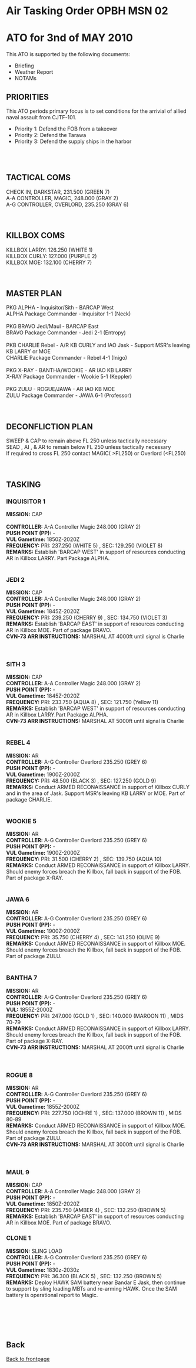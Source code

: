 # Air Tasking Order OPBH MSN 02 




# ATO for 3nd of MAY 2010
This ATO is supported by the following documents: <br>
* Briefing
* Weather Report
* NOTAMs

## PRIORITIES
This ATO periods primary focus is to set conditions for the arrivial of allied naval assault from CJTF-101. <br>
* Priority 1: Defend the FOB from a takeover
* Priority 2: Defend the Tarawa
* Priority 3: Defend the supply ships in the harbor
<br>
<br>

## TACTICAL COMS
CHECK IN, DARKSTAR, 231.500 (GREEN 7)<br>
A-A CONTROLLER, MAGIC, 248.000 (GRAY 2)<br>
A-G CONTROLLER, OVERLORD, 235.250 (GRAY 6)<br>
<br>
<br>

## KILLBOX COMS
KILLBOX LARRY: 126.250 (WHITE 1)<br>
KILLBOX CURLY: 127.000 (PURPLE 2)<br>
KILLBOX MOE: 132.100 (CHERRY 7)<br>
<br>
<br>

## MASTER PLAN 
PKG ALPHA - Inquisitor/Sith - BARCAP West<br>
    ALPHA Package Commander - Inquisitor 1-1 (Neck)<br>
	<br>
PKG BRAVO Jedi/Maul - BARCAP East<br>
    BRAVO Package Commander - Jedi 2-1 (Entropy)<br>
	<br>
PKB CHARLIE Rebel - A/R KB CURLY and IAO Jask - Support MSR's leaving KB LARRY or MOE<br>
    CHARLIE Package Commander - Rebel 4-1 (Inigo)<br>
   <br>
PKG X-RAY - BANTHA/WOOKIE - AR IAO KB LARRY<br>
    X-RAY Package Commander - Wookie 5-1 (Keppler)<br>
	<br>
PKG ZULU - ROGUE/JAWA - AR IAO KB MOE<br>
    ZULU Package Commander - JAWA 6-1 (Professor)<br>
<br>
<br>

## DECONFLICTION PLAN 
SWEEP & CAP to remain above FL 250 unless tactically necessary<br>
SEAD , AI , & AR to remain below FL 250 unless tactically necessary<br>
If required to cross FL 250 contact MAGIC( >FL250) or Overlord (<FL250)<br>
<br>
<br>  

## TASKING 

### INQUISITOR 1
**MISSION:** CAP   
<br>
**CONTROLLER:** A-A Controller Magic 248.000 (GRAY 2) 
<br>
**PUSH POINT (PP):** -
<br>
**VUL Gametime:**  1850Z-2020Z
<br>
**FREQUENCY:**  PRI: 237.250 (WHITE 5) , SEC: 129.250 (VIOLET 8)
<br>
**REMARKS:** Establish 'BARCAP WEST' in support of resources conducting AR in Killbox LARRY. Part Package ALPHA.
<br>
<br>


### JEDI 2
**MISSION:** CAP
<br>
**CONTROLLER:** A-A Controller Magic 248.000 (GRAY 2) 
<br>
**PUSH POINT (PP):** -
<br>
**VUL Gametime:** 1845Z-2020Z
<br>
**FREQUENCY:** PRI: 239.250 (CHERRY 9) , SEC: 134.750 (VIOLET 3)
<br>
**REMARKS:** Establish 'BARCAP EAST' in support of resources conducting AR in Killbox MOE. Part of package BRAVO.
<br>
**CVN-73 ARR INSTRUCTIONS:** MARSHAL AT 4000ft until signal is Charlie  
<br>
<br>

### SITH 3
**MISSION:** CAP
<br>
**CONTROLLER:** A-A Controller Magic 248.000 (GRAY 2) 
<br>
**PUSH POINT (PP):** -
<br>
**VUL Gametime:** 1845Z-2020Z
<br>
**FREQUENCY:**  PRI: 233.750 (AQUA 8) , SEC: 121.750 (Yellow 11)
<br>
**REMARKS:** Establish 'BARCAP WEST' in support of resources conducting AR in Killbox LARRY.Part Package ALPHA.
<br>
**CVN-73 ARR INSTRUCTIONS:** MARSHAL AT 5000ft until signal is Charlie 
<br>
<br>

### REBEL 4
**MISSION:** AR 
<br>
**CONTROLLER:** A-G Controller  Overlord 235.250 (GREY 6)
<br>
**PUSH POINT (PP):** -
<br>
**VUL Gametime:**  1900Z-2000Z
<br>
**FREQUENCY:**  PRI: 48.500 (BLACK 3) , SEC: 127.250 (GOLD 9) 
<br>
**REMARKS:** Conduct ARMED RECONAISSANCE in support of Killbox CURLY and in the area of  Jask. Support MSR's leaving KB LARRY or MOE. Part of package CHARLIE.
<br>
<br>

### WOOKIE 5
**MISSION:** AR 
<br>
**CONTROLLER:** A-G Controller  Overlord 235.250 (GREY 6)
<br>
**PUSH POINT (PP):** -
<br>
**VUL Gametime:** 1900Z-2000Z
<br>
**FREQUENCY:**  PRI: 31.500 (CHERRY 2) , SEC: 139.750 (AQUA 10)
<br>
**REMARKS:** Conduct ARMED RECONAISSANCE in support of Killbox LARRY. Should enemy forces breach the Killbox, fall back in support of the FOB. Part of package X-RAY.
<br>
<br>

### JAWA 6
**MISSION:** AR
<br>
**CONTROLLER:** A-G Controller  Overlord 235.250 (GREY 6)
<br>
**PUSH POINT (PP):** -
<br>
**VUL Gametime:** 1900Z-2000Z
<br>
**FREQUENCY:**  PRI: 35.750 (CHERRY 4) , SEC: 141.250 (OLIVE 9)
<br>
**REMARKS:** Conduct ARMED RECONAISSANCE in support of Killbox MOE. Should enemy forces breach the Killbox, fall back in support of the FOB. Part of package ZULU.
<br>
<br>

### BANTHA 7
**MISSION:** AR
<br>
**CONTROLLER:** A-G Controller Overlord 235.250 (GREY 6)
<br>
**PUSH POINT (PP):** -
<br>
**VUL:** 1855Z-2000Z
<br>
**FREQUENCY:**  PRI: 247.000 (GOLD 1) , SEC: 140.000 (MAROON 11) , MIDS 70-79 
<br>
**REMARKS:** Conduct ARMED RECONAISSANCE in support of Killbox LARRY. Should enemy forces breach the Killbox, fall back in support of the FOB. Part of package X-RAY.
<br>
**CVN-73 ARR INSTRUCTIONS:** MARSHAL AT 2000ft until signal is Charlie    
<br>
<br>

### ROGUE 8
**MISSION:** AR
<br>
**CONTROLLER:** A-G Controller  Overlord 235.250 (GREY 6)
<br>
**PUSH POINT (PP):** -
<br>
**VUL Gametime:** 1855Z-2000Z
<br>
**FREQUENCY:**  PRI: 227.750 (OCHRE 1) , SEC: 137.000 (BROWN 11) , MIDS 80-89 
<br>
**REMARKS:** Conduct ARMED RECONAISSANCE in support of Killbox MOE. Should enemy forces breach the Killbox, fall back in support of the FOB. Part of package ZULU.
<br>
**CVN-73 ARR INSTRUCTIONS:** MARSHAL AT 3000ft until signal is Charlie  
<br>
<br>

### MAUL 9
**MISSION:** CAP
<br>
**CONTROLLER:** A-A Controller Magic 248.000 (GRAY 2) 
<br>
**PUSH POINT (PP):** -
<br>
**VUL Gametime:**  1850Z-2020Z
<br>
**FREQUENCY:**  PRI: 235.750 (AMBER 4) , SEC: 132.250 (BROWN 5) 
<br>
**REMARKS:** Establish 'BARCAP EAST' in support of resources conducting AR in Killbox MOE. Part of package BRAVO.
<br>

### CLONE 1
**MISSION:** SLING LOAD
<br>
**CONTROLLER:** A-G Controller  Overlord 235.250 (GREY 6)
<br>
**PUSH POINT (PP):** -
<br>
**VUL Gametime:**  1830z-2030z
<br>
**FREQUENCY:**  PRI: 36.300 (BLACK 5) , SEC: 132.250 (BROWN 5) 
<br>
**REMARKS:** Deploy HAWK SAM battery near Bandar E Jask, then continue to support by sling loading MBTs and re-arming HAWK. 
Once the SAM battery is operational report to Magic.
<br>
<br>
<br>
<br>
<br>
<br>

## Back
[Back to frontpage](https://132nd-vwing.github.io/OPBH-Brief/)